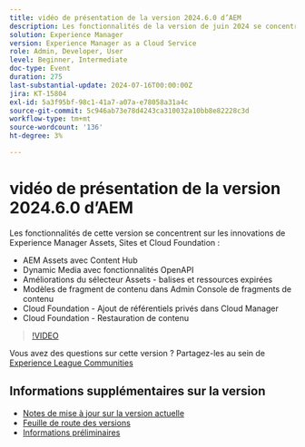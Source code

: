 ```yaml
---
title: vidéo de présentation de la version 2024.6.0 d’AEM
description: Les fonctionnalités de la version de juin 2024 se concentrent sur AEM Assets avec Content Hub, Dynamic Media avec les fonctionnalités OpenAPI, les améliorations apportées au sélecteur Assets (balises et ressources expirées), les modèles de fragment de contenu dans Admin Console de fragments de contenu, Cloud Foundation (Ajout de référentiels privés dans Cloud Manager) et Cloud Foundation (Restauration de contenu).
solution: Experience Manager
version: Experience Manager as a Cloud Service
role: Admin, Developer, User
level: Beginner, Intermediate
doc-type: Event
duration: 275
last-substantial-update: 2024-07-16T00:00:00Z
jira: KT-15804
exl-id: 5a3f95bf-98c1-41a7-a07a-e78058a31a4c
source-git-commit: 5c946ab73e78d4243ca310032a10bb8e82228c3d
workflow-type: tm+mt
source-wordcount: '136'
ht-degree: 3%

---
```


# vidéo de présentation de la version 2024.6.0 d’AEM

Les fonctionnalités de cette version se concentrent sur les innovations de Experience Manager Assets, Sites et Cloud Foundation :

* AEM Assets avec Content Hub
* Dynamic Media avec fonctionnalités OpenAPI
* Améliorations du sélecteur Assets - balises et ressources expirées
* Modèles de fragment de contenu dans Admin Console de fragments de contenu
* Cloud Foundation - Ajout de référentiels privés dans Cloud Manager
* Cloud Foundation - Restauration de contenu

>[!VIDEO](https://video.tv.adobe.com/v/3430779/?learn=on)


Vous avez des questions sur cette version ?  Partagez-les au sein de [Experience League Communities](https://adobe.ly/47dj9Wj)

## Informations supplémentaires sur la version

* [Notes de mise à jour sur la version actuelle](https://experienceleague.adobe.com/docs/experience-manager-cloud-service/content/release-notes/home.html?lang=fr)
* [Feuille de route des versions](https://experienceleague.adobe.com/docs/experience-manager-release-information/aem-release-updates/update-releases-roadmap.html?lang=fr)
* [Informations préliminaires](https://experienceleague.adobe.com/docs/experience-manager-cloud-service/content/release-notes/prerelease.html)
